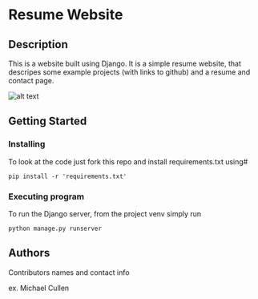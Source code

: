 # Resume Website

## Description

This is a website built using Django. It is a simple resume website, that descripes some example projects (with links to github) and a resume and contact page.

![alt text](https://github.com/MichaelCullen2011/ResumeWebsite/blob/main/screenshot.jpg?raw=true)

## Getting Started

### Installing

To look at the code just fork this repo and install requirements.txt using#
```
pip install -r 'requirements.txt'
```

### Executing program

To run the Django server, from the project venv simply run
```
python manage.py runserver
```

## Authors

Contributors names and contact info

ex. Michael Cullen
